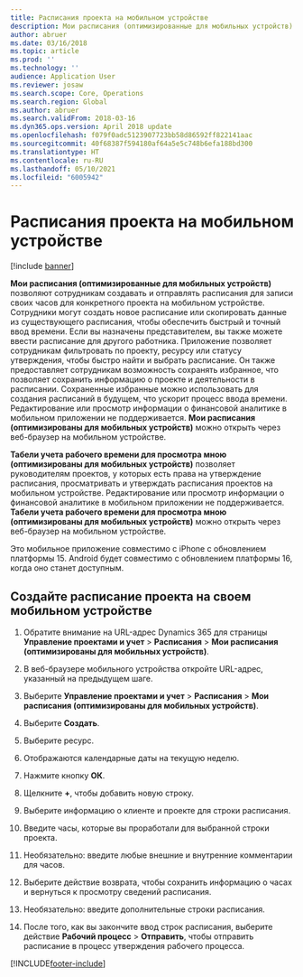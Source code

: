 ```yaml
---
title: Расписания проекта на мобильном устройстве
description: Мои расписания (оптимизированные для мобильных устройств) позволяют сотрудникам создавать и отправлять расписания для записи своих часов для конкретного проекта на мобильном устройстве.
author: abruer
ms.date: 03/16/2018
ms.topic: article
ms.prod: ''
ms.technology: ''
audience: Application User
ms.reviewer: josaw
ms.search.scope: Core, Operations
ms.search.region: Global
ms.author: abruer
ms.search.validFrom: 2018-03-16
ms.dyn365.ops.version: April 2018 update
ms.openlocfilehash: f079f0adc5123907723bb58d86592ff822141aac
ms.sourcegitcommit: 40f68387f594180af64a5e5c748b6efa188bd300
ms.translationtype: HT
ms.contentlocale: ru-RU
ms.lasthandoff: 05/10/2021
ms.locfileid: "6005942"
---
```

# <a name="project-timesheets-on-a-mobile-device"></a>Расписания проекта на мобильном устройстве

[!include [banner](../includes/banner.md)]

**Мои расписания (оптимизированные для мобильных устройств)** позволяют сотрудникам создавать и отправлять расписания для записи своих часов для конкретного проекта на мобильном устройстве. Сотрудники могут создать новое расписание или скопировать данные из существующего расписания, чтобы обеспечить быстрый и точный ввод времени. Если вы назначены представителем, вы также можете ввести расписание для другого работника. Приложение позволяет сотрудникам фильтровать по проекту, ресурсу или статусу утверждения, чтобы быстро найти и выбрать расписание. Он также предоставляет сотрудникам возможность сохранять избранное, что позволяет сохранить информацию о проекте и деятельности в расписании. Сохраненные избранные можно использовать для создания расписаний в будущем, что ускорит процесс ввода времени. Редактирование или просмотр информации о финансовой аналитике в мобильном приложении не поддерживается. **Мои расписания (оптимизированы для мобильных устройств)** можно открыть через веб-браузер на мобильном устройстве.

**Табели учета рабочего времени для просмотра мною (оптимизированы для мобильных устройств)** позволяет руководителям проектов, у которых есть права на утверждение расписания, просматривать и утверждать расписания проектов на мобильном устройстве. Редактирование или просмотр информации о финансовой аналитике в мобильном приложении не поддерживается. **Табели учета рабочего времени для просмотра мною (оптимизированы для мобильных устройств)** можно открыть через веб-браузер на мобильном устройстве.

Это мобильное приложение совместимо с iPhone с обновлением платформы 15.
Android будет совместимо с обновлением платформы 16, когда оно станет доступным.

## <a name="create-a-project-timesheet-on-your-mobile-device"></a>Создайте расписание проекта на своем мобильном устройстве

1.  Обратите внимание на URL-адрес Dynamics 365 для страницы **Управление проектами и учет** \> **Расписания** \> **Мои расписания (оптимизированы для мобильных устройств)**.

2.  В веб-браузере мобильного устройства откройте URL-адрес, указанный на предыдущем шаге.
 
3.  Выберите **Управление проектами и учет** \> **Расписания** \> **Мои расписания (оптимизированы для мобильных устройств)**.

4.  Выберите **Создать**.

5.  Выберите ресурс.

6.  Отображаются календарные даты на текущую неделю.

7.  Нажмите кнопку **ОК**.

8.  Щелкните **+**, чтобы добавить новую строку.

9.  Выберите информацию о клиенте и проекте для строки расписания.

10. Введите часы, которые вы проработали для выбранной строки проекта.

11. Необязательно: введите любые внешние и внутренние комментарии для часов.

12. Выберите действие возврата, чтобы сохранить информацию о часах и вернуться к просмотру сведений расписания.

13. Необязательно: введите дополнительные строки расписания.

14. После того, как вы закончите ввод строк расписания, выберите действие **Рабочий процесс** \> **Отправить**, чтобы отправить расписание в процесс утверждения рабочего процесса.


[!INCLUDE[footer-include](../includes/footer-banner.md)]